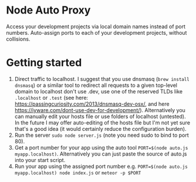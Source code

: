 Node Auto Proxy
====

Access your development projects via local domain names instead of port numbers.
Auto-assign ports to each of your development projects, without collisions.

Getting started
====

1. Direct traffic to localhost. I suggest that you use dnsmasq (`brew install dnsmasq`) or a similar tool to redirect all requests to a given top-level domain to localhost don't use .dev, use one of the reserved TLDs like `.localhost` or `.test` (see here: https://passingcuriosity.com/2013/dnsmasq-dev-osx/, and here https://iyware.com/dont-use-dev-for-development/). Alternatively you can manually edit your hosts file or use folders of localhost (untested). In the future I may offer auto-editing of the hosts file but I'm not yet sure that's a good idea (it would certainly reduce the configuration burden).
2. Run the server `sudo node server.js` (note you need sudo to bind to port 80).
3. Get a port number for your app using the auto tool `PORT=$(node auto.js myapp.localhost)`. Alternatively you can just paste the source of auto.js into your start script.
4. Run your app using the assigned port number e.g. `PORT=$(node auto.js myapp.localhost) node index.js` or `meteor -p $PORT`
